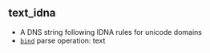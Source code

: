 ## text_idna

- A DNS string following IDNA rules for unicode domains
- [`bind`](bind.md) parse operation: text